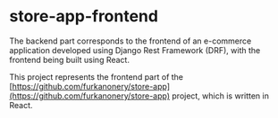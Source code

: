 # store-app-frontend
The backend part corresponds to the frontend of an e-commerce application developed using Django Rest Framework (DRF), with the frontend being built using React.

This project represents the frontend part of the [https://github.com/furkanonery/store-app](https://github.com/furkanonery/store-app) project, which is written in React.
